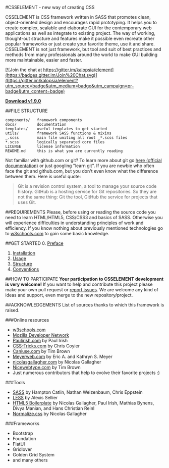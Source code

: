 #CSSELEMENT - new way of creating CSS

CSSELEMENT is CSS framework written in SASS that promotes clean, object-oriented design and encourages rapid prototyping. It helps you to create complex, scalable and elaborate GUI for the contemporary web applications as well as integrate to existing project. The way of working, thought-out structure and features make it possible even recreate other popular frameworks or just create your favorite theme, use it and share. CSSELEMENT is not just framework, but tool and suit of best practices and methods from many professionals around the world to make GUI building more maintainable, easier and faster.

[![Join the chat at https://gitter.im/kalopsia/element](https://badges.gitter.im/Join%20Chat.svg)](https://gitter.im/kalopsia/element?utm_source=badge&utm_medium=badge&utm_campaign=pr-badge&utm_content=badge)

**[Download v1.9.0](https://github.com/kalopsia/element/archive/master.zip)**


##FILE STRUCTURE
```
components/   framework components
docs/         documentation
templates/    useful templates to get started
utils/        framework SASS functions & mixins
_.scss        main file uniting all root _*.scss files
*.scss        logically separated core files
LICENSE       license information
README.md     this is what you are currently reading
```
Not familiar with github.com or git? To learn more about git go [here (official documentation)](http://git-scm.com/book/en/v2/Getting-Started-About-Version-Control) or just googling "learn git". If you are newbie who often face the git and github.com, but you don't even know what the difference between them. Here is useful quote:

> Git is a revision control system, a tool to manage your source code history. GitHub is a hosting service for Git repositories. So they are not the same thing: Git the tool, GitHub the service for projects that uses Git.


##REQUIREMENTS
Please, before using or reading the source code you need to learn HTML/HTML5, CSS/CSS3 and basics of SASS.
Otherwise you will experience difficulties in understanding principles of work and efficiency. If you know nothing about previously mentioned technologies go to [w3schools.com](http://w3schools.com) to gain some basic knowledge.


##GET STARTED
0. [Preface](https://github.com/kalopsia/element/blob/master/docs/0_preface.md)<br/>
1. [Installation](https://github.com/kalopsia/element/blob/master/docs/1_installation.md)<br/>
2. [Usage](https://github.com/kalopsia/element/blob/master/docs/2_usage.md)<br/>
3. [Structure](https://github.com/kalopsia/element/blob/master/docs/3_structure.md)<br/>
4. [Conventions](https://github.com/kalopsia/element/blob/master/docs/4_conventions.md)<br/>


##HOW TO PARTICIPATE
**Your participation to CSSELEMENT development is very welcome!**
If you want to help and contribute this project please make your own pull request or [report issues](https://github.com/kalopsia/element/issues). We are welcome any kind of ideas and support, even merge to the new repository/project.

##ACKNOWLEDGEMENTS
List of sources thanks to which this framework is raised.

###Online resources
- [w3schools.com](http://w3schools.com/)
- [Mozilla Developer Network](https://developer.mozilla.org/en-US/docs/Web)
- [Paulirish.com](http://paulirish.com/) by Paul Irish
- [CSS-Tricks.com](css-tricks.com) by Chris Coyier
- [Caniuse.com](caniuse.com) by Tim Brown
- [Meyerweb.com](http://meyerweb.com/) by Eric A. and Kathryn S. Meyer
- [nicolasgallagher.com](http://nicolasgallagher.com/) by Nicolas Gallagher
- [Nicewebtype.com](http://nicewebtype.com/) by Tim Brown
- Just numerous contributors that help to evolve their favorite projects :)

###Tools
- [SASS](http://sass-lang.com/) by Hampton Catlin, Nathan Weizenbaum, Chris Eppstein
- [LESS](http://lesscss.org/) by Alexis Sellier
- [HTML5 Boilerplate](http://html5boilerplate.com/) by Nicolas Gallagher, Paul Irish, Mathias Bynens, Divya Manian, and Hans Christian Reinl
- [Normalize.css](http://necolas.github.io/normalize.css/) by Nicolas Gallagher

###Frameworks
- Bootstrap
- Foundation
- FlatUI
- Gridlover
- Golden Grid System
- and many others

